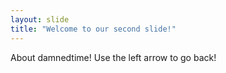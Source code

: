 ```yaml
---
layout: slide
title: "Welcome to our second slide!"
---
```

About damnedtime!
Use the left arrow to go back!

